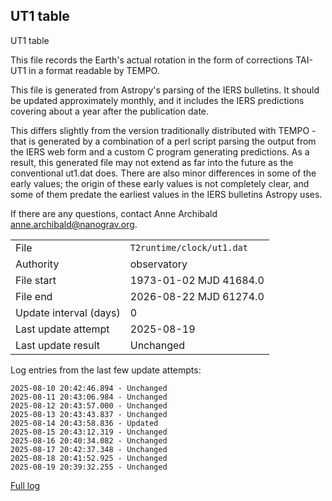 
## UT1 table

UT1 table

This file records the Earth's actual rotation in the form of
corrections TAI-UT1 in a format readable by TEMPO.

This file is generated from Astropy's parsing of the IERS
bulletins. It should be updated approximately monthly, and it
includes the IERS predictions covering about a year after the
publication date.

This differs slightly from the version traditionally distributed
with TEMPO - that is generated by a combination of a perl script
parsing the output from the IERS web form and a custom C program
generating predictions. As a result, this generated file may not
extend as far into the future as the conventional ut1.dat does.
There are also minor differences in some of the early values; the
origin of these early values is not completely clear, and some of
them predate the earliest values in the IERS bulletins Astropy uses.

If there are any questions, contact Anne Archibald
<anne.archibald@nanograv.org>.

|     |     |
|:--- |:--- |
| File | `T2runtime/clock/ut1.dat` |
| Authority | observatory |
| File start | 1973-01-02 MJD 41684.0 |
| File end | 2026-08-22 MJD 61274.0 |
| Update interval (days) | 0 |
| Last update attempt | 2025-08-19 |
| Last update result | Unchanged |

Log entries from the last few update attempts:
```
2025-08-10 20:42:46.894 - Unchanged
2025-08-11 20:43:06.984 - Unchanged
2025-08-12 20:43:57.000 - Unchanged
2025-08-13 20:43:43.837 - Unchanged
2025-08-14 20:43:58.836 - Updated
2025-08-15 20:43:12.319 - Unchanged
2025-08-16 20:40:34.082 - Unchanged
2025-08-17 20:42:37.348 - Unchanged
2025-08-18 20:41:52.925 - Unchanged
2025-08-19 20:39:32.255 - Unchanged
```
[Full log](https://raw.githubusercontent.com/ipta/pulsar-clock-corrections/main/log/T2runtime/clock/ut1.dat.log)
